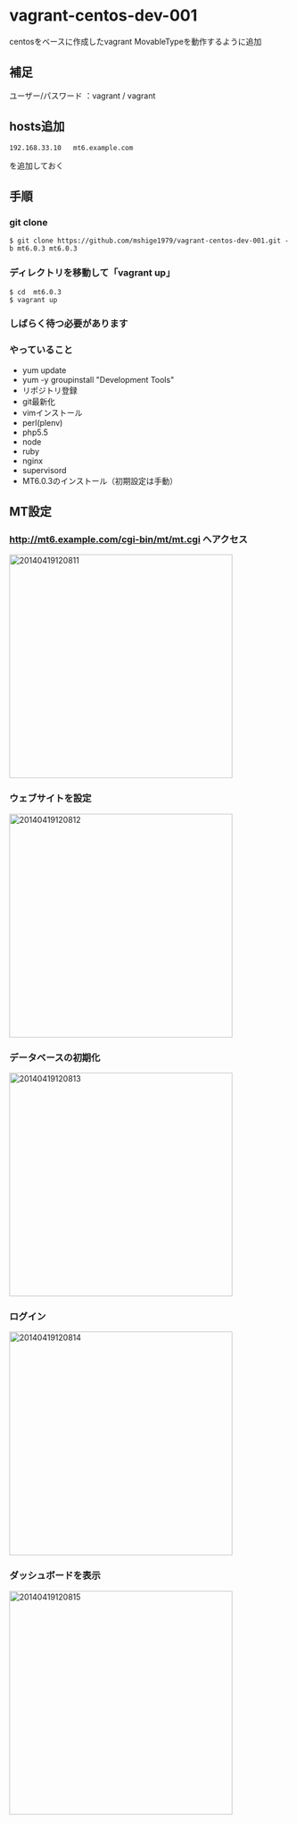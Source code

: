 vagrant-centos-dev-001
======================

centosをベースに作成したvagrant
MovableTypeを動作するように追加

## 補足
ユーザー/パスワード ：vagrant / vagrant

## hosts追加
```
192.168.33.10   mt6.example.com
```
を追加しておく

## 手順
### git clone
```
$ git clone https://github.com/mshige1979/vagrant-centos-dev-001.git -b mt6.0.3 mt6.0.3
```

### ディレクトリを移動して「vagrant up」
```
$ cd  mt6.0.3
$ vagrant up
```

### しばらく待つ必要があります

### やっていること
* yum update
* yum -y groupinstall "Development Tools"
* リポジトリ登録
* git最新化
* vimインストール
* perl(plenv)
* php5.5
* node
* ruby
* nginx
* supervisord
* MT6.0.3のインストール（初期設定は手動）

## MT設定
### http://mt6.example.com/cgi-bin/mt/mt.cgi へアクセス
<a href="http://f.hatena.ne.jp/m_shige1979/20140419120811"><img src="http://img.f.hatena.ne.jp/images/fotolife/m/m_shige1979/20140419/20140419120811.jpg" alt="20140419120811" width="400"></a>

### ウェブサイトを設定
<a href="http://f.hatena.ne.jp/m_shige1979/20140419120812"><img src="http://img.f.hatena.ne.jp/images/fotolife/m/m_shige1979/20140419/20140419120812.jpg" alt="20140419120812" width="400"></a>

### データベースの初期化
<a href="http://f.hatena.ne.jp/m_shige1979/20140419120813"><img src="http://img.f.hatena.ne.jp/images/fotolife/m/m_shige1979/20140419/20140419120813.jpg" alt="20140419120813" width="400"></a>

### ログイン
<a href="http://f.hatena.ne.jp/m_shige1979/20140419120814"><img src="http://img.f.hatena.ne.jp/images/fotolife/m/m_shige1979/20140419/20140419120814.jpg" alt="20140419120814" width="400"></a>

### ダッシュボードを表示
<a href="http://f.hatena.ne.jp/m_shige1979/20140419120815"><img src="http://img.f.hatena.ne.jp/images/fotolife/m/m_shige1979/20140419/20140419120815.jpg" alt="20140419120815" width="400"></a>







